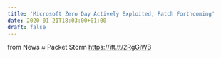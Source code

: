 ```yaml
---
title: 'Microsoft Zero Day Actively Exploited, Patch Forthcoming'
date: 2020-01-21T18:03:00+01:00
draft: false
---
```


  
  
from News ≈ Packet Storm https://ift.tt/2RgGjWB